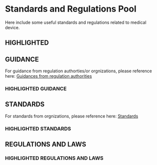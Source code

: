 # Standards and Regulations Pool
Here include some useful standards and regulations related to medical device.

## HIGHLIGHTED

## GUIDANCE
For guidance from regulation authorties/or orgnizations, please reference here:
[Guidances from regulation authorities](https://github.com/DIJUNLIAO/RykLiaoStandardPool.github.io/blob/main/Guidances/GuidanceGuide.md)

### HIGHLIGHTED GUIDANCE

## STANDARDS
For standards from orgnizations, please reference here:
[Standards](https://github.com/DIJUNLIAO/RykLiaoStandardPool.github.io/blob/main/Standards/Standards.md)

### HIGHLIGHTED STANDARDS

## REGULATIONS AND LAWS

### HIGHLIGHTED REGULATIONS AND LAWS
